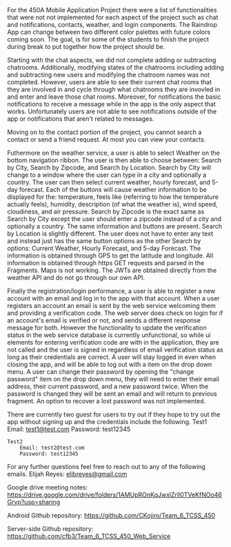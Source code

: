 For the 450A Mobile Application Project there were a list of functionalities that were not not implemented for each aspect of the project such as chat and notifications, contacts, weather, and login components. The Raindrop App can change between two different color palettes with future colors coming soon. The 
goal, is for some of the students to finish the project during break to put together how the project should be.
 
Starting with the chat aspects, we did not complete adding or subtracting chatrooms. Additionally, modifying states of the chatrooms including 
adding and subtracting new users and modifying the chatroom names was not completed. However, users are able to see their current chat rooms 
that they are involved in and cycle through what chatrooms they are invovled in and enter and leave those chat rooms. Moreover, for notifications 
the basic notifications to receive a message while in the app is the only aspect that works. Unfortunately users are not able to see notifications 
outside of the app or notifications that aren't related to messages.

Moving on to the contact portion of the project, you cannot search a contact or send a friend request. At most you can view your contacts.

Futhermore on the weather service, a user is able to select Weather on the bottom navigation ribbon. The user is then able to choose between:
Search by City, Search by Zipcode, and Search by Location. Search by City will change to a window where the user can type in a city and optionally
a country. The user can then select current weather, hourly forecast, and 5-day forecast. Each of the buttons will cause weather information to be
displayed for the: temperature, feels like (referring to how the temperature actually feels), humidity, description (of what the weather is),
wind speed, cloudiness, and air pressure. Search by Zipcode is the exact same as Search by City except the user should enter a zipcode instead of a
city and optionally a country. The same information and buttons are present. Search by Location is slightly different. The user does not have to enter
any text and instead just has the same button options as the other Search by options: Current Weather, Hourly Forecast, and 5-day Forecast. The
information is obtained through GPS to get the latitude and longitude. All information is obtained through https GET requests and parsed in the
Fragments. Maps is not working. The JWTs are obtained directly from the weather API and do not go through our own API.

Finally the registration/login performance, a user is able to register a new account with an email and log in to the app with that account. When a user registers an account an email is sent by the web service welcoming them and providing a verification code. The web server does check on login for if an account's email is verified or not, and sends a different response message for both. However the functionality to update the verification status in the web service database is currently unfunctional, so while ui elements for entering verification code are with in the application, they are not called and the user is signed in regardless of email verification status as long as their credentials are correct. A user will stay logged in even when closing the app, and will be able to log out with a item on the drop down menu. A user can change their password by opening the "change password" item on the drop down menu, they will need to enter their email address, their current password, and a new password twice. When the password is changed they will be sent an email and will return to previous fragment. An option to recover a lost password was not implemented.


There are currently two guest for users to try out if they hope to try out the app without signing up and
the credentials include the following.
	Test1
		Email: test1@test.com
		Password: test12345

	Test2
		Email: test2@test.com
		Password: test12345

For any further questions feel free to reach out to any of the following emails.
Elijah Reyes: elibreyes@gmail.com

Google drive meeting notes:
https://drive.google.com/drive/folders/1AMUpROnKqJwxlZrll0TVeKfNOo46Grvp?usp=sharing

Android Github repository:
https://github.com/CKojiro/Team_6_TCSS_450

Server-side Github repository:
https://github.com/cfb3/Team_6_TCSS_450_Web_Service


